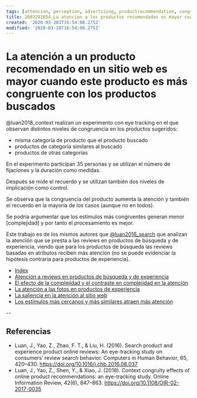 ```yaml
---
tags: [attencion, perception, advertising, productrecommendation, congruity, involvement, eyetracking, Notebooks/attention, Notebooks/perception]
title: 2003281654_La atencion a los productos recomendados es mayor cuando la congruencia es mayor
created: '2020-03-281T16:54:00.275Z'
modified: '2020-03-28T16:54:00.275Z'
---
```


# La atención a un producto recomendado en un sitio web es mayor cuando este producto es más congruente con los productos buscados

@luan2018_context realizan un experimento con eye tracking en el que observan distintos niveles de congruencia en los productos sugeridos:

- misma categoría de producto que el producto buscado
- productos de categoría similares al buscado
- productos de otras categorías

En el experimento participan 35 personas y se utilizan el número de fijaciones y la duración como medidas.

Después se mide el recuerdo y se utilizan también dos niveles de implicación como control.

Se observa que la congruencia del producto aumenta la atención y también el recuerdo en la mayoría de los casos (aunque no en todos).

Se podría argumentar que los estímulos más congruentes generan menor [complejidad] y por tanto el procesamiento es mejor.

Este trabajo es de los mismos autores que [@luan2016_search](2004130849_atencion_reviews_segun_producto_busqueda.md) que analizan la atención que se presta a las reviews en productos de búsqueda y de experiencia, viendo que para los productos de búsqueda las reviews basadas en atributos reciben más atención (no se puede evidenciar la hipótesis contraria para productos de experiencia).

- [Index](_2003101705_index.md)
- [Atención a reviews en productos de búsqueda y de experiencia](2004130849_atencion_reviews_segun_producto_busqueda.md)
- [El efecto de la complejidad y el contraste en complejidad en la atención](2004011126_visual_contrast_complexity_web_experience.md)
- [La atención a las fotos en productos de experiencia](2003210809_atencionfotos_productosexperiencia.md)
- [La saliencia en la atención al sitio web](2003310840_saliencia_convencion_atencion_sitio.md)
- [Los estímulos más cercanos y más similares atraen más atención](2003260716_estimulosproximosysimilares_atencion.md)


--
## Referencias

- Luan, J., Yao, Z., Zhao, F. T., & Liu, H. (2016). Search product and experience product online reviews: An eye-tracking study on consumers’ review search behavior. Computers in Human Behavior, 65, 420–430. https://doi.org/10.1016/j.chb.2016.08.037
- Luan, J., Yao, Z., Shen, Y., & Xiao, J. (2018). Context congruity effects of online product recommendations: an eye-tracking study. Online Information Review, 42(6), 847–863. https://doi.org/10.1108/OIR-02-2017-0035